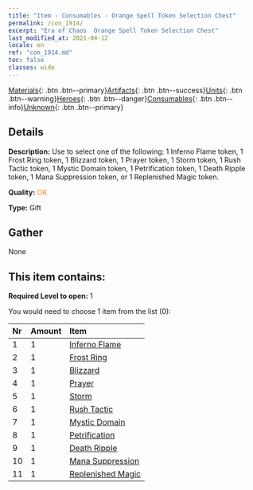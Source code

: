 ```yaml
---
title: "Item - Consumables - Orange Spell Token Selection Chest"
permalink: /con_1914/
excerpt: "Era of Chaos  Orange Spell Token Selection Chest"
last_modified_at: 2021-04-12
locale: en
ref: "con_1914.md"
toc: false
classes: wide
---
```

 [Materials](/Items/){: .btn .btn--primary}[Artifacts](/Items/Artifacts/){: .btn .btn--success}[Units](/Items/Units/){: .btn .btn--warning}[Heroes](/Items/Heroes/){: .btn .btn--danger}[Consumables](/Items/Consumables/){: .btn .btn--info}[Unknown](/Items/Unknown/){: .btn .btn--primary}

## Details
 **Description:** Use to select one of the following: 1 Inferno Flame token, 1 Frost Ring token, 1 Blizzard token, 1 Prayer token, 1 Storm token, 1 Rush Tactic token, 1 Mystic Domain token, 1 Petrification token, 1 Death Ripple token, 1 Mana Suppression token, or 1 Replenished Magic token.

 **Quality:** <span style="color: #FF8C00">OK</span>

 **Type:** Gift

## Gather

  None

## This item contains:

 **Required Level to open:** 1

 You would need to choose 1 item from the list (0):

  | Nr | Amount |     Item    |
  |:---|:-------|:------------|
  | 1 | 1 | [Inferno Flame](/Items/her_406/) | 
  | 2 | 1 | [Frost Ring](/Items/her_421/) | 
  | 3 | 1 | [Blizzard](/Items/her_423/) | 
  | 4 | 1 | [Prayer](/Items/her_432/) | 
  | 5 | 1 | [Storm](/Items/her_445/) | 
  | 6 | 1 | [Rush Tactic](/Items/her_450/) | 
  | 7 | 1 | [Mystic Domain](/Items/her_470/) | 
  | 8 | 1 | [Petrification](/Items/her_471/) | 
  | 9 | 1 | [Death Ripple](/Items/her_456/) | 
  | 10 | 1 | [Mana Suppression](/Items/her_480/) | 
  | 11 | 1 | [Replenished Magic](/Items/her_482/) | 
